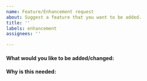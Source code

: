 ```yaml
---
name: Feature/Enhancement request
about: Suggest a feature that you want to be added.
title: ''
labels: enhancement
assignees: ''

---
```


#### What would you like to be added/changed:

#### Why is this needed:
